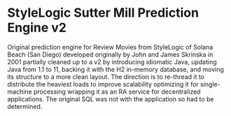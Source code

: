 # StyleLogic Sutter Mill Prediction Engine v2
Original prediction engine for Review Movies from StyleLogic of 
Solana Beach (San Diego) developed originally by John and James 
Skrinska in 2001 partially cleaned up to a v2 by introducing 
idiomatic Java, updating Java from 1.1 to 11, backing it with 
the H2 in-memory database, and moving its structure to a more 
clean layout. The direction is to re-thread it to distribute 
the heaviest loads to improve scalability optimizing it for 
single-machine processing wrapping it as an RA service for 
decentralized applications. The original SQL was not with the 
application so had to be determined. 
